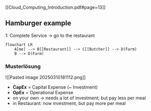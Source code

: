 [[Cloud_Computing_Introduction.pdf#page=13]]



## Hamburger example
1: Complete Service -> go to the restaurant


```mermaid
flowchart LR
	A[me] --> B[[Restaurant]] --> C[[Butcher]] --> D(Farm)
	B --> D(Farm)
```

### Musterlösung
![[Pasted image 20250310181112.png]]

- **CapEx** = Capital Expense (~ Investment)
- **OpEx** = Operational Expense
- on your own -> needs a lot of investment; but pay less per meal
- in Restaurant: now investment, but pay more per meal
